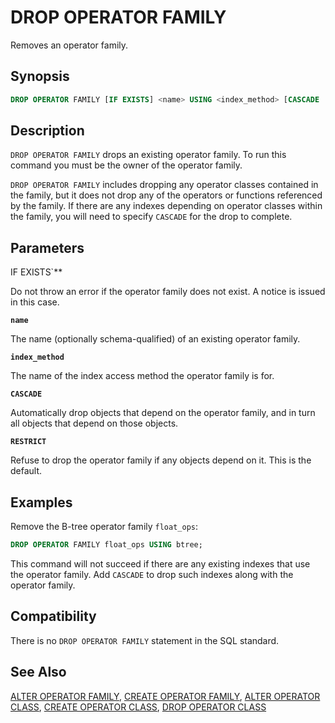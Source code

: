# DROP OPERATOR FAMILY

Removes an operator family.

## Synopsis

```sql
DROP OPERATOR FAMILY [IF EXISTS] <name> USING <index_method> [CASCADE | RESTRICT]
```

## Description

`DROP OPERATOR FAMILY` drops an existing operator family. To run this command you must be the owner of the operator family.

`DROP OPERATOR FAMILY` includes dropping any operator classes contained in the family, but it does not drop any of the operators or functions referenced by the family. If there are any indexes depending on operator classes within the family, you will need to specify `CASCADE` for the drop to complete.

## Parameters

IF EXISTS`**

Do not throw an error if the operator family does not exist. A notice is issued in this case.

**`name`**

The name (optionally schema-qualified) of an existing operator family.

**`index_method`**

The name of the index access method the operator family is for.

**`CASCADE`**

Automatically drop objects that depend on the operator family, and in turn all objects that depend on those objects.

**`RESTRICT`**

Refuse to drop the operator family if any objects depend on it. This is the default.

## Examples

Remove the B-tree operator family `float_ops`:

```sql
DROP OPERATOR FAMILY float_ops USING btree;
```

This command will not succeed if there are any existing indexes that use the operator family. Add `CASCADE` to drop such indexes along with the operator family.

## Compatibility

There is no `DROP OPERATOR FAMILY` statement in the SQL standard.

## See Also

[ALTER OPERATOR FAMILY](/docs/sql-statements/sql-stmt-alter-operator-family.md), [CREATE OPERATOR FAMILY](/docs/sql-statements/sql-stmt-create-operator-family.md), [ALTER OPERATOR CLASS](/docs/sql-statements/sql-stmt-alter-operator-class.md), [CREATE OPERATOR CLASS](/docs/sql-statements/sql-stmt-create-operator-class.md), [DROP OPERATOR CLASS](/docs/sql-statements/sql-stmt-drop-operator-class.md)



